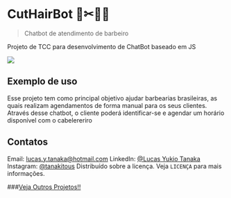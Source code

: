 #  CutHairBot 🤖✂👨‍🦱
> Chatbot de atendimento de barbeiro

Projeto de TCC para desenvolvimento de ChatBot baseado em JS

![](pag.png)


## Exemplo de uso

Esse projeto tem como principal objetivo ajudar barbearias brasileiras,
as quais realizam agendamentos de forma manual para os
seus clientes. Através desse chatbot, o cliente poderá identificar-se 
e agendar um horário disponível com o cabelereriro


## Contatos

Email: lucas.y.tanaka@hotmail.com
LinkedIn: [@Lucas Yukio Tanaka](https://www.linkedin.com/in/lucas-yukio-tanaka-5557a819b/, "LinkedIn")
Instagram: [@tanakitous](https://www.instagram.com/tanakitous/, "Instagram")
Distribuído sobre a licença. Veja `LICENÇA` para mais informações.

###[Veja Outros Projetos!!](https://github.com/Tanakitous, "GitHub")
